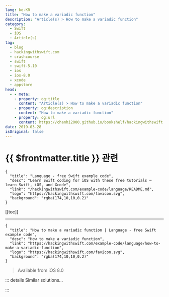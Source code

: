 ```yaml
---
lang: ko-KR
title: "How to make a variadic function"
description: "Article(s) > How to make a variadic function"
category:
  - Swift
  - iOS
  - Article(s)
tag: 
  - blog
  - hackingwithswift.com
  - crashcourse
  - swift
  - swift-5.10
  - ios
  - ios-8.0
  - xcode
  - appstore
head:
  - - meta:
    - property: og:title
      content: "Article(s) > How to make a variadic function"
    - property: og:description
      content: "How to make a variadic function"
    - property: og:url
      content: https://chanhi2000.github.io/bookshelf/hackingwithswift.com/example-code/language/how-to-make-a-variadic-function.html
date: 2019-03-28
isOriginal: false
---
```


# {{ $frontmatter.title }} 관련

```component VPCard
{
  "title": "Language - free Swift example code",
  "desc": "Learn Swift coding for iOS with these free tutorials – learn Swift, iOS, and Xcode",
  "link": "/hackingwithswift.com/example-code/language/README.md",
  "logo": "https://hackingwithswift.com/favicon.svg",
  "background": "rgba(174,10,10,0.2)"
}
```

[[toc]]

---

```component VPCard
{
  "title": "How to make a variadic function | Language - free Swift example code",
  "desc": "How to make a variadic function",
  "link": "https://hackingwithswift.com/example-code/language/how-to-make-a-variadic-function",
  "logo": "https://hackingwithswift.com/favicon.svg",
  "background": "rgba(174,10,10,0.2)"
}
```

> Available from iOS 8.0

<!-- TODO: 작성 -->

<!-- 
Variadic functions are functions that accept any number of parameters. The most common one in Swift is `print()` – most people use it to print a single value, but you can actually pass as many as you want, like this:

```swift
print(1, 2, 3, 4, 5)
```

To make a variadic function of your own, just add `...` after any parameter. For example, we could write a `sum()` function that accepts any number of integers and adds them together, like this:

```swift
func sum1(_ numbers: Int...) -> Int {
    var total = 0

    for number in numbers {
        total += number
    }

    return total
}
```

Or if you wanted to write that functionally, you would use `reduce()`:

```swift
func sum2(_ numbers: Int...) -> Int {
    return numbers.reduce(0, +)
}
```

Notice how we specify `Int...` rather than `Int` – that means this function can be called using no integers, one integer, or even a hundred integers, and Swift will automatically convert them to be an array of integers inside the function.

So, it would be called like this:

```swift
let total = sum2(1, 2, 3, 4, 5)
```

-->

::: details Similar solutions…

<!--
/quick-start/concurrency/how-to-make-function-parameters-isolated">How to make function parameters isolated 
/quick-start/concurrency/what-is-an-asynchronous-function">What is an asynchronous function? 
/quick-start/concurrency/what-is-a-synchronous-function">What is a synchronous function? 
/quick-start/concurrency/how-to-call-an-async-function-using-async-let">How to call an async function using async let 
/example-code/language/how-to-use-the-zip-function-to-join-two-arrays">How to use the zip() function to join two arrays</a>
-->

:::

